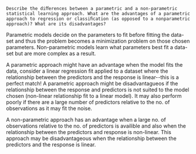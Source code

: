 ```
Describe the diﬀerences between a parametric and a non-parametric statistical learning approach. What are the advantages of a parametric approach to regression or classiﬁcation (as opposed to a nonparametric approach)? What are its disadvantages?
```
Parametric models decide on the parameters to fit before fitting the data-set and thus the problem becomes a minimization problem on those chosen parameters. Non-parametric models learn what parameters best fit a data-set but are more complex as a result.

A parametric approach might have an advantage when the model fits the data, consider a linear regression fit applied to a dataset where the relationship between the predictors and the response is linear--this is a perfect match!
A parametric approach might be disadvantagueos if the relationship between the response and predictors is not suited to the model chosen (non-linear relationship fit to a linear model). It may also perform poorly if there 
are a large number of predictors relative to the no. of observations as it may fit the noise.

A non-parametric approach has an advantage when a large no. of observations relative to the no. of predictors is availible and also when the relationship between the predictors and response is non-linear.
This approach may be disadvantageous when the relationship between the predictors and the response is linear.
